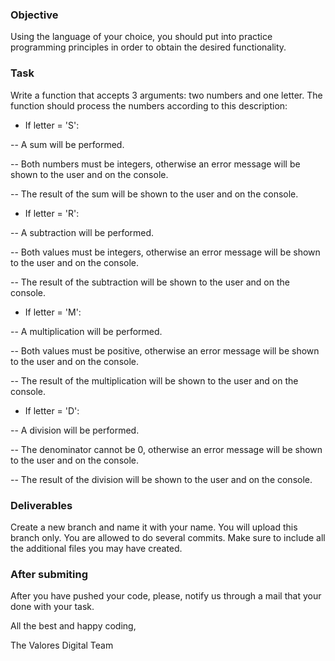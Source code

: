 ### Objective

Using the language of your choice, you should put into practice programming principles in order to obtain the desired functionality.

### Task

Write a function that accepts 3 arguments: two numbers and one letter. The function should process the numbers according to this description:
- If letter = 'S':

-- A sum will be performed.

-- Both numbers must be integers, otherwise an error message will be shown to the user and on the console.

-- The result of the sum will be shown to the user and on the console.
- If letter = 'R':

-- A subtraction will be performed.

-- Both values must be integers, otherwise an error message will be shown to the user and on the console.

-- The result of the subtraction will be shown to the user and on the console.
- If letter = 'M':

-- A multiplication will be performed.

-- Both values must be positive, otherwise an error message will be shown to the user and on the console.

-- The result of the multiplication will be shown to the user and on the console.
- If letter = 'D':

-- A division will be performed.

-- The denominator cannot be 0, otherwise an error message will be shown to the user and on the console.

-- The result of the division will be shown to the user and on the console.

### Deliverables

Create a new branch and name it with your name. You will upload this branch only. You are allowed to do several commits. Make sure to include all the additional files you may have created. 

### After submiting

After you have pushed your code, please, notify us through a mail that your done with your task.


All the best and happy coding,

The Valores Digital Team